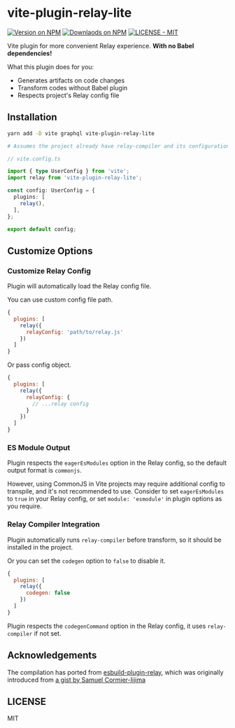 # vite-plugin-relay-lite

[![Version on NPM](https://img.shields.io/npm/v/vite-plugin-relay-lite)](https://www.npmjs.com/package/vite-plugin-relay-lite)
[![Downlaods on NPM](https://img.shields.io/npm/dm/vite-plugin-relay-lite)](https://www.npmjs.com/package/vite-plugin-relay-lite)
[![LICENSE - MIT](https://img.shields.io/github/license/cometkim/vite-plugin-relay-lite)](#license)

Vite plugin for more convenient Relay experience. **With no Babel dependencies!**

What this plugin does for you:
- Generates artifacts on code changes
- Transform codes without Babel plugin
- Respects project's Relay config file

## Installation

```bash
yarn add -D vite graphql vite-plugin-relay-lite

# Assumes the project already have relay-compiler and its configuration
```

```ts
// vite.config.ts

import { type UserConfig } from 'vite';
import relay from 'vite-plugin-relay-lite';

const config: UserConfig = {
  plugins: [
    relay(),
  ],
};

export default config;
```

## Customize Options

### Customize Relay Config

Plugin will automatically load the Relay config file.

You can use custom config file path.

```js
{
  plugins: [
    relay({
      relayConfig: 'path/to/relay.js'
    })
  ]
}
```

Or pass config object.

```js
{
  plugins: [
    relay({
      relayConfig: {
        // ...relay config
      }
    })
  ]
}
```

### ES Module Output

Plugin respects the `eagerEsModules` option in the Relay config, so the default output format is `commonjs`.

However, using CommonJS in Vite projects may require additional config to transpile, and it's not recommended to use. Consider to set `eagerEsModules` to `true` in your Relay config, or set `module: 'esmodule'` in plugin options as you require.

### Relay Compiler Integration

Plugin automatically runs `relay-compiler` before transform, so it should be installed in the project.

Or you can set the `codegen` option to `false` to disable it.

```js
{
  plugins: [
    relay({
      codegen: false
    })
  ]
}
```

Plugin respects the `codegenCommand` option in the Relay config, it uses `relay-compiler` if not set.

## Acknowledgements

The compilation has ported from [esbuild-plugin-relay](https://github.com/smartvokat/esbuild-plugin-relay), which was originally introduced from [a gist by Samuel Cormier-Iijima](https://gist.github.com/sciyoshi/34e5865f2523848f0d60b4cdd49382ee)

## LICENSE

MIT
